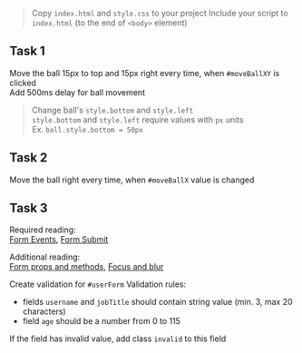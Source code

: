 > Copy `index.html` and `style.css` to your project
Include your script to `index.html` (to the end of `<body>` element)

## Task 1
Move the ball 15px to top and 15px right every time, when `#moveBallXY` is clicked  
Add 500ms delay for ball movement

> Change ball's `style.bottom` and `style.left`  
`style.bottom` and `style.left` require values with `px` units   
Ex. `ball.style.bottom = 50px`

## Task 2
Move the ball right every time, when `#moveBallX` value is changed


## Task 3
Required reading:  
[Form Events](https://javascript.info/events-change-input), [Form Submit](https://javascript.info/forms-submit)

Additional reading:  
[Form props and methods](https://javascript.info/form-elements), [Focus and blur](https://javascript.info/focus-blur)

Create validation for `#userForm`
Validation rules:
- fields `username` and `jobTitle` should contain string value (min. 3, max 20 characters)
- field `age` should be a number from 0 to 115

If the field has invalid value, add class `invalid` to this field
